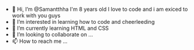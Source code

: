 - 👋 Hi, I’m @Samantthha I'm 8 years old I love to code and i am exiced to work with you guys
- 👀 I’m interested in learning how to code and cheerleeding
- 🌱 I’m currently learning HTML and CSS
- 💞️ I’m looking to collaborate on ...
- 📫 How to reach me ...

<!---
Samantthha/Samantthha is a ✨ special ✨ repository because its `README.md` (this file) appears on your GitHub profile.
You can click the Preview link to take a look at your changes.
--->
